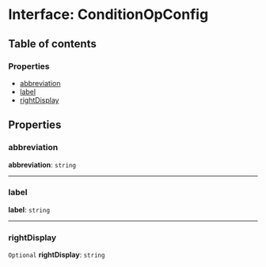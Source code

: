 # Interface: ConditionOpConfig

## Table of contents

### Properties

* [abbreviation](/en/auto-docs/form-materials/interfaces/ConditionOpConfig.md#abbreviation)
* [label](/en/auto-docs/form-materials/interfaces/ConditionOpConfig.md#label)
* [rightDisplay](/en/auto-docs/form-materials/interfaces/ConditionOpConfig.md#rightdisplay)

## Properties

### abbreviation

**abbreviation**: `string`

***

### label

**label**: `string`

***

### rightDisplay

`Optional` **rightDisplay**: `string`
